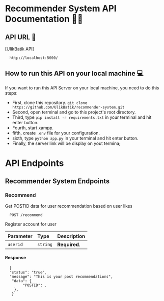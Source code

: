 # Recommender System API Documentation 🧑‍💻

## API URL 🔗

[UlikBatik API]

```http
  http://localhost:5000/
```

## How to run this API on your local machine 💻

If you want to run this API Server on your local machine, you need to do this steps:

- First, clone this repository. `git clone https://github.com/UlikBatik/recommender-system.git`
- Second, open terminal and go to this project's root directory.
- Third, type `pip install -r requirements.txt` in your terminal and hit enter button.
- Fourth, start xampp.
- fifth, create `.env` file for your configuration.
- sixth, type `python app.py` in your terminal and hit enter button.
- Finally, the server link will be display on yout termina;

# API Endpoints

## Recommender System Endpoints

### Recommend

Get POSTID data for user recommendation based on user likes

```http
  POST /recommend
```

Register account for user


| Parameter | Type     | Description   |
| :---------- | :--------- | :-------------- |
| `userid`  | `string` | **Required**. |

#### Response

```http
  }
  "status": "true",
  "message": "This is your post recommendations",
   "data": {
        "POSTID": ,
    },
   }
```
